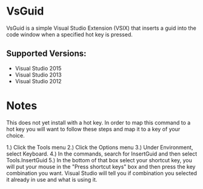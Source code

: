 # VsGuid
VsGuid is a simple Visual Studio Extension (VSIX) that inserts a guid into the code window when a specified hot key is pressed.

## Supported Versions:
  - Visual Studio 2015
  - Visual Studio 2013
  - Visual Studio 2012

# Notes

This does not yet install with a hot key.  In order to map this command to a hot key you will want to 
follow these steps and map it to a key of your choice.

1.) Click the Tools menu
2.) Click the Options menu
3.) Under Environment, select Keyboard.
4.) In the commands, search for InsertGuid and then select Tools.InsertGuid
5.) In the bottom of that box select your shortcut key, you will put your mouse in the "Press shortcut keys" box and then press the key combination you want.  Visual Studio will tell you if combination you selected it already in use and what is using it.